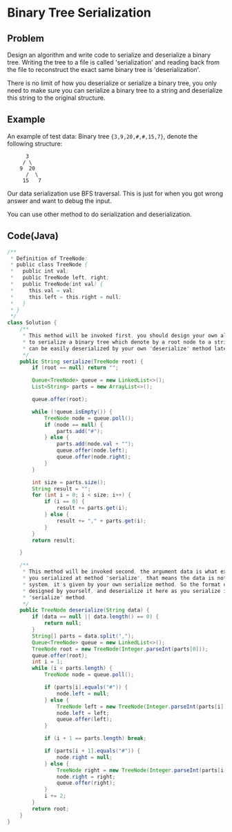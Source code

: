 # Binary Tree Serialization

## Problem

Design an algorithm and write code to serialize and deserialize a binary tree. Writing the tree to a file is called 'serialization' and reading back from the file to reconstruct the exact same binary tree is 'deserialization'.

There is no limit of how you deserialize or serialize a binary tree, you only need to make sure you can serialize a binary tree to a string and deserialize this string to the original structure.

## Example

An example of test data: Binary tree `{3,9,20,#,#,15,7}`, denote the following structure:

```
      3
     / \
    9  20
      /  \
     15   7
```

Our data serialization use BFS traversal. This is just for when you got wrong answer and want to debug the input.

You can use other method to do serialization and deserialization.

## Code(Java)

```java
/**
 * Definition of TreeNode:
 * public class TreeNode {
 *   public int val;
 *   public TreeNode left, right;
 *   public TreeNode(int val) {
 *     this.val = val;
 *     this.left = this.right = null;
 *   }
 * }
 */
class Solution {
    /**
     * This method will be invoked first, you should design your own algorithm
     * to serialize a binary tree which denote by a root node to a string which
     * can be easily deserialized by your own "deserialize" method later.
     */
    public String serialize(TreeNode root) {
        if (root == null) return "";

        Queue<TreeNode> queue = new LinkedList<>();
        List<String> parts = new ArrayList<>();

        queue.offer(root);

        while (!queue.isEmpty()) {
            TreeNode node = queue.poll();
            if (node == null) {
                parts.add("#");
            } else {
                parts.add(node.val + "");
                queue.offer(node.left);
                queue.offer(node.right);
            }
        }

        int size = parts.size();
        String result = "";
        for (int i = 0; i < size; i++) {
            if (i == 0) {
                result += parts.get(i);
            } else {
                result += "," + parts.get(i);
            }
        }
        return result;

    }

    /**
     * This method will be invoked second, the argument data is what exactly
     * you serialized at method "serialize", that means the data is not given by
     * system, it's given by your own serialize method. So the format of data is
     * designed by yourself, and deserialize it here as you serialize it in
     * "serialize" method.
     */
    public TreeNode deserialize(String data) {
        if (data == null || data.length() == 0) {
            return null;
        }
        String[] parts = data.split(",");
        Queue<TreeNode> queue = new LinkedList<>();
        TreeNode root = new TreeNode(Integer.parseInt(parts[0]));
        queue.offer(root);
        int i = 1;
        while (i < parts.length) {
            TreeNode node = queue.poll();

            if (parts[i].equals("#")) {
                node.left = null;
            } else {
                TreeNode left = new TreeNode(Integer.parseInt(parts[i]));
                node.left = left;
                queue.offer(left);
            }

            if (i + 1 == parts.length) break;

            if (parts[i + 1].equals("#")) {
                node.right = null;
            } else {
                TreeNode right = new TreeNode(Integer.parseInt(parts[i + 1]));
                node.right = right;
                queue.offer(right);
            }
            i += 2;
        }
        return root;
    }
}
```
